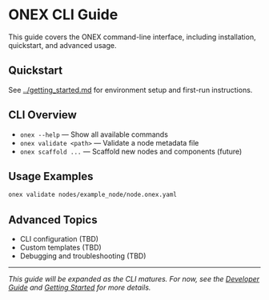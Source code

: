 <!-- === OmniNode:Metadata ===
metadata_version: 0.1.0
protocol_version: 1.1.0
owner: OmniNode Team
copyright: OmniNode Team
schema_version: 1.1.0
name: index.md
version: 1.0.0
uuid: 25964514-03fe-407a-8d3c-17770db5918c
author: OmniNode Team
created_at: 2025-05-28T12:40:26.380605
last_modified_at: 2025-05-28T17:20:03.768468
description: Stamped by ONEX
state_contract: state_contract://default
lifecycle: active
hash: 325c469860ea25e417e84bcf926ff93e8efc28f7e323a46bdd6079ae9eb42595
entrypoint: python@index.md
runtime_language_hint: python>=3.11
namespace: omnibase.stamped.index
meta_type: tool
<!-- === /OmniNode:Metadata === -->


# ONEX CLI Guide

This guide covers the ONEX command-line interface, including installation, quickstart, and advanced usage.

## Quickstart

See [../getting_started.md](../getting_started.md) for environment setup and first-run instructions.

## CLI Overview

- `onex --help` — Show all available commands
- `onex validate <path>` — Validate a node metadata file
- `onex scaffold ...` — Scaffold new nodes and components (future)

## Usage Examples

```bash
onex validate nodes/example_node/node.onex.yaml
```

## Advanced Topics

- CLI configuration (TBD)
- Custom templates (TBD)
- Debugging and troubleshooting (TBD)

---

*This guide will be expanded as the CLI matures. For now, see the [Developer Guide](../../nodes/developer_guide.md) and [Getting Started](../getting_started.md) for more details.*

